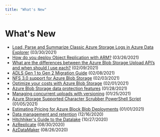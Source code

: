 ```yaml
---
title: "What's New"
---
```


# What's New

- [Load, Parse and Summarize Classic Azure Storage Logs in Azure Data Explorer](https://azurestorage.com/docs/application-and-user-data/basics/azure-storage-classic-logs-to-data-explorer/) (03/30/2021)
- [How do you deploy Object Replication with ARM?](https://azurestorage.com/docs/application-and-user-data/basics/azure-blob-storage-object-replication-arm) (03/26/2021)
- [What are the differences between the Azure Blob Storage Upload API’s and when should I use each?](https://azurestorage.com/docs/application-and-user-data/basics/azure-blob-storage-upload-apis/) (02/09/2021)
- [ADLS Gen 1 to Gen 2 Migration Guide](https://azurestorage.com/docs/analytics/adls-gen1-to-gen2-migration/) (02/08/2021)
- [NFS 3.0 support for Azure Blob Storage](https://azurestorage.com/docs/application-and-user-data/basics/nfs-3-support-for-azure-blob-storage/) (02/03/2021)
- [Optimize your costs with Azure Blob Storage](https://azurestorage.com/docs/application-and-user-data/basics/optimize-your-costs-with-azure-blob-storage/) (02/01/2021)
- [Azure Blob Storage data protection features](https://azurestorage.com/docs/application-and-user-data/basics/azure-blob-storage-data-protection-features/) (01/28/2021)
- [Managing concurrent uploads with versioning](https://azurestorage.com/docs/application-and-user-data/code-samples/concurrent-uploads-with-versioning/) (01/25/2021)
- [Azure Storage Supported Character Scrubber PowerShell Script](https://azurestorage.com/docs/application-and-user-data/code-samples/supported-character-scrubber/) (01/05/2021)
- [Estimating Pricing for Azure Block Blob Deployments](https://azurestorage.com/docs/application-and-user-data/code-samples/estimate-block-blob/) (01/01/2021)
- [Data management and retention](https://azurestorage.com/docs/application-and-user-data/code-samples/data-retention/) (12/16/2020)
- [Hitchhiker's Guide to the Datalake](https://azurestorage.com/docs/analytics/hitchhikers-guide-to-the-datalake/) (10/27/2020)
- [AzReplicate](https://aka.ms/AzReplicate) (08/30/2020)
- [AzDataMaker](https://aka.ms/AzDataMaker) (08/26/2020)